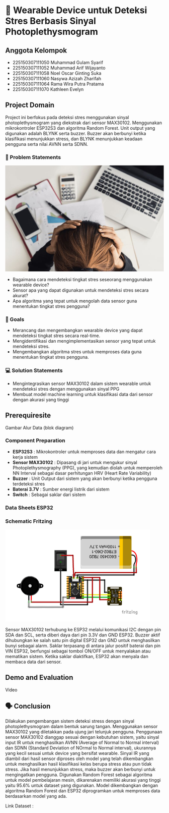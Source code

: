 # 🧤 Wearable Device untuk Deteksi Stres Berbasis Sinyal Photoplethysmogram 

## Anggota Kelompok 
- 225150307111050      Muhammad Gulam Syarif 
- 225150307111052      Muhammad Arif Wijayanto 
- 225150307111058      Noel Oscar Ginting Suka
- 225150307111060      Nasywa Azizah Zharifah 
- 225150307111064      Rama Wira Putra Pratama
- 225150307111070      Kathleen Evelyn 

## Project Domain 

Project ini berfokus pada deteksi stres menggunakan sinyal photoplethysmogram yang diekstrak dari sensor MAX30102. Menggunakan mikrokontroler ESP32S3 dan algoritma Random Forest. Unit output yang digunakan adalah BLYNK serta buzzer. Buzzer akan berbunyi ketika klasifikasi menunjukkan stress, dan BLYNK menunjukkan keadaan pengguna serta nilai AVNN serta SDNN. 

### 📌 Problem Statements 
![auto-img](assets/stressed_person.jpg)

- Bagaimana cara mendeteksi tingkat stres seseorang menggunakan wearable device?
- Sensor apa yang dapat digunakan untuk mendeteksi stres secara akurat?
- Apa algoritma yang tepat untuk mengolah data sensor guna menentukan tingkat stres pengguna?

### 🎯 Goals 

- Merancang dan mengembangkan wearable device yang dapat mendeteksi tingkat stres secara real-time.
- Mengidentifikasi dan mengimplementasikan sensor yang tepat untuk mendeteksi stres.
- Mengembangkan algoritma stres untuk memproses data guna menentukan tingkat stres pengguna.

### 💻 Solution Statements 

- Mengintegrasikan sensor MAX30102 dalam sistem wearable untuk mendeteksi stres dengan menggunakan sinyal PPG
- Membuat model machine learning untuk klasifikasi data dari sensor dengan akurasi yang tinggi

## Prerequiresite
Gambar Alur Data (blok diagram)

### Component Preparation 
- **ESP32S3**          : Mikrokontroler untuk memproses data dan mengatur cara kerja sistem 
- **Sensor MAX30102**  : Dipasang di jari untuk mengukur sinyal Photoplethysmography (PPG), yang kemudian diolah untuk memperoleh NN Interval sebagai dasar perhitungan HRV (Heart Rate Variability)
- **Buzzer**           : Unit Output dari sistem yang akan berbunyi ketika pengguna terdeteksi stres 
- **Baterai 3.7V**     : Sumber energi listrik dari sistem
- **Switch**           : Sebagai saklar dari sistem 

### Data Sheets ESP32

### Schematic Fritzing 
![auto-img](assets/schematic.png)

Sensor MAX30102 terhubung ke ESP32 melalui komunikasi I2C dengan pin SDA dan SCL, serta diberi daya dari pin 3.3V dan GND ESP32. Buzzer aktif dihubungkan ke salah satu pin digital ESP32 dan GND untuk menghasilkan bunyi sebagai alarm. Saklar terpasang di antara jalur positif baterai dan pin VIN ESP32, berfungsi sebagai tombol ON/OFF untuk menyalakan atau mematikan sistem. Ketika saklar diaktifkan, ESP32 akan menyala dan membaca data dari sensor. 
## Demo and Evaluation 
Video 

## 🗣️ Conclusion 
Dilakukan pengembangan sistem deteksi stress dengan sinyal photoplethysmogram dalam bentuk sarung tangan. Menggunakan sensor MAX30102 yang diletakkan pada ujung jari telunjuk pengguna. Penggunaan sensor MAX30102 dianggap sesuai dengan kebutuhan sistem, yaitu sinyal input IR untuk menghasilkan AVNN (Average of Normal to Normal interval) dan SDNN (Standard Deviation of NOrmal to Normal interval), ukurannya yang kecil sesuai untuk device yang bersifat wearable. Sinyal IR yang diambil dari hasil sensor diproses oleh model yang telah dikembangkan untuk menghasilkan hasil klasifikasi kelas berupa stress atau pun tidak stress. Jika hasil menunjukkan stress, maka buzzer akan berbunyi untuk mengingatkan pengguna. Digunakan Random Forest sebagai algoritma untuk model pembelajaran mesin, dikarenakan memiliki akurasi yang tinggi yaitu 95.6%  untuk dataset yang digunakan. Model dikembangkan dengan algoritma Random Forest dan ESP32 diprogramkan untuk memproses data berdasarkan model yang ada.




Link Dataset : 

